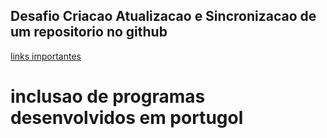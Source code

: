 ## Desafio Criacao Atualizacao e Sincronizacao de um repositorio no github
[links importantes](https://git-scm.com/download/win)

#  inclusao de programas desenvolvidos em portugol 
